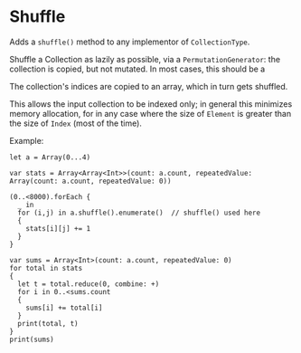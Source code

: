 # Shuffle

Adds a `shuffle()` method to any implementor of `CollectionType`.

Shuffle a Collection as lazily as possible, via a `PermutationGenerator`: the collection is copied, but not mutated. In most cases, this should be a 

The collection's indices are copied to an array, which in turn gets shuffled.

This allows the input collection to be indexed only; in general this minimizes memory allocation, for in any case where the size of `Element` is greater than the size of `Index` (most of the time).

Example:
```
let a = Array(0...4)

var stats = Array<Array<Int>>(count: a.count, repeatedValue: Array(count: a.count, repeatedValue: 0))

(0..<8000).forEach {
  _ in
  for (i,j) in a.shuffle().enumerate()  // shuffle() used here
  {
    stats[i][j] += 1
  }
}

var sums = Array<Int>(count: a.count, repeatedValue: 0)
for total in stats
{
  let t = total.reduce(0, combine: +)
  for i in 0..<sums.count
  {
    sums[i] += total[i]
  }
  print(total, t)
}
print(sums)
```
